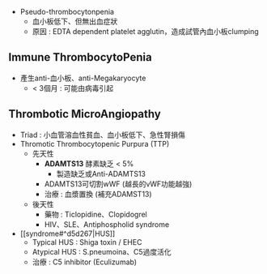 - Pseudo-thrombocytonpenia
	- 血小板低下、但無出血症狀
	- 原因 : EDTA dependent platelet agglutin，造成試管內血小板clumping
## Immune ThrombocytoPenia
- 產生anti-血小板、anti-Megakaryocyte
	- < 3個月 : 可能由病毒引起
## Thrombotic MicroAngiopathy
- Triad : 小血管溶血性貧血、血小板低下、急性腎損傷
- Thromotic Thrombocytopenic Purpura (TTP)
	-  先天性
		- **ADAMTS13** 酵素缺乏 < 5%
			- 製造缺乏或Anti-ADAMTS13
		- ADAMTS13可切割wWF (越長的vWF功能越強)
		- 治療 : 血漿置換 (補充ADAMST13)
	- 後天性
		- 藥物 : Ticlopidine、Clopidogrel
		- HIV、SLE、Antiphospholid syndrome
- [[syndrome#^d5d267|HUS]]
	- Typical HUS : Shiga toxin / EHEC
	- Atypical HUS : S.pneumoina、C5過度活化
	- 治療 : C5 inhibitor (Eculizumab)
